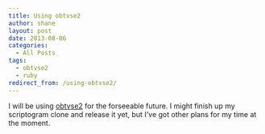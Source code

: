 ```yaml
---
title: Using obtvse2
author: shane
layout: post
date: 2013-08-06
categories:
  - All Posts
tags:
  - obtvse2
  - ruby
redirect_from: /using-obtvse2/
---
```


I will be using [obtvse2][1] for the forseeable future. I might finish up my scriptogram clone and release it yet, but I've got other plans for my time at the moment.

 [1]: https://github.com/natew/obtvse2
